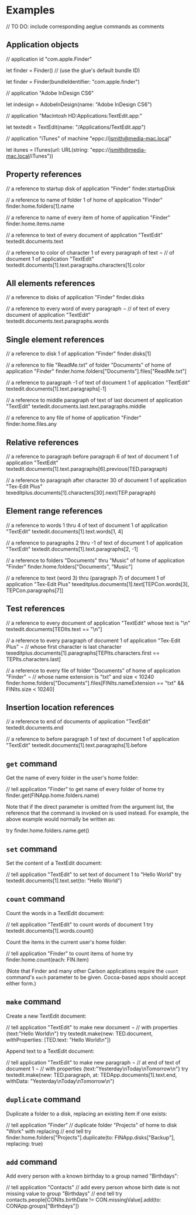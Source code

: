 # Examples

// TO DO: include corresponding aeglue commands as comments

## Application objects
    
  // application id "com.apple.Finder"

  let finder = Finder() // (use the glue's default bundle ID)

  let finder = Finder(bundleIdentifier: "com.apple.finder")

  // application "Adobe InDesign CS6"

  let indesign = AdobeInDesign(name: "Adobe InDesign CS6")

  // application "Macintosh HD:Applications:TextEdit.app:"

  let textedit = TextEdit(name: "/Applications/TextEdit.app")

  // application "iTunes" of machine "eppc://jsmith@media-mac.local"

  let itunes = ITunes(url: URL(string: "eppc://jsmith@media-mac.local/iTunes"))


## Property references

  // a reference to startup disk of application "Finder"
  finder.startupDisk

  // a reference to name of folder 1 of home of application "Finder"
  finder.home.folders[1].name

  // a reference to name of every item of home of application "Finder"
  finder.home.items.name

  // a reference to text of every document of application "TextEdit"
  textedit.documents.text

  // a reference to color of character 1 of every paragraph of text ¬
  //     of document 1 of application "TextEdit"
  textedit.documents[1].text.paragraphs.characters[1].color


## All elements references

  // a reference to disks of application "Finder"
  finder.disks

  // a reference to every word of every paragraph ¬
  //     of text of every document of application "TextEdit"
  textedit.documents.text.paragraphs.words


## Single element references

  // a reference to disk 1 of application "Finder"
  finder.disks[1]

  // a reference to file "ReadMe.txt" of folder "Documents" of home of application "Finder"
  finder.home.folders["Documents"].files["ReadMe.txt"]

  // a reference to paragraph -1 of text of document 1 of application "TextEdit"
  textedit.documents[1].text.paragraphs[-1]

  // a reference to middle paragraph of text of last document of application "TextEdit"
  textedit.documents.last.text.paragraphs.middle

  // a reference to any file of home of application "Finder"
  finder.home.files.any


## Relative references

  // a reference to paragraph before paragraph 6 of text of document 1 of application "TextEdit"
  textedit.documents[1].text.paragraphs[6].previous(TED.paragraph)

  // a reference to paragraph after character 30 of document 1 of application "Tex-Edit Plus"
  texeditplus.documents[1].characters[30].next(TEP.paragraph)


## Element range references

  // a reference to words 1 thru 4 of text of document 1 of application "TextEdit"
  textedit.documents[1].text.words[1, 4]


  // a reference to paragraphs 2 thru -1 of text of document 1 of application "TextEdit"
  textedit.documents[1].text.paragraphs[2, -1]

  // a reference to folders "Documents" thru "Music" of home of application "Finder"
  finder.home.folders["Documents", "Music"]

  // a reference to text (word 3) thru (paragraph 7) of document 1 of application "Tex-Edit Plus"
  texeditplus.documents[1].text[TEPCon.words[3], TEPCon.paragraphs[7]]


## Test references

  // a reference to every document of application "TextEdit" whose text is "\n"
  textedit.documents[TEDIts.text == "\n"]

  // a reference to every paragraph of document 1 of application "Tex-Edit Plus" ¬
  //      whose first character is last character
  texeditplus.documents[1].paragraphs[TEPIts.characters.first == TEPIts.characters.last]

  // a reference to every file of folder "Documents" of home of application "Finder" ¬
  //      whose name extension is "txt" and size < 10240
  finder.home.folders["Documents"].files[FINIts.nameExtension == "txt" && FINIts.size < 10240]


## Insertion location references

  // a reference to end of documents of application "TextEdit"
  textedit.documents.end

  // a reference to before paragraph 1 of text of document 1 of application "TextEdit"
  textedit.documents[1].text.paragraphs[1].before


## `get` command
Get the name of every folder in the user's home folder:

  // tell application "Finder" to get name of every folder of home
  try finder.get(FINApp.home.folders.name)

Note that if the direct parameter is omitted from the argument list, the reference that the command is invoked on is used instead. For example, the above example would normally be written as:

  try finder.home.folders.name.get()


## `set` command

Set the content of a TextEdit document:

  // tell application "TextEdit" to set text of document 1 to "Hello World"
  try textedit.documents[1].text.set(to: "Hello World")

## `count` command

Count the words in a TextEdit document:

  // tell application "TextEdit" to count words of document 1
  try textedit.documents[1].words.count()

Count the items in the current user's home folder:

  // tell application "Finder" to count items of home
  try finder.home.count(each: FIN.item)

(Note that Finder and many other Carbon applications require the `count` command's `each` parameter to be given. Cocoa-based apps should accept either form.)


## `make` command

Create a new TextEdit document:

  // tell application "TextEdit" to make new document ¬
  //     with properties {text:"Hello World\n"}
  try textedit.make(new: TED.document, withProperties: [TED.text: "Hello World\n"])

Append text to a TextEdit document:

  // tell application "TextEdit" to make new paragraph ¬
  //     at end of text of document 1 ¬
  //     with properties {text:"Yesterday\nToday\nTomorrow\n"}
  try textedit.make(new: TED.paragraph, 
                     at: TEDApp.documents[1].text.end,
               withData: "Yesterday\nToday\nTomorrow\n")


## `duplicate` command

Duplicate a folder to a disk, replacing an existing item if one exists:

  // tell application "Finder"
  //   duplicate folder "Projects" of home to disk "Work" with replacing
  // end tell
  try finder.home.folders["Projects"].duplicate(to: FINApp.disks["Backup"], replacing: true)


## `add` command

Add every person with a known birthday to a group named "Birthdays": 

  // tell application "Contacts"
  //   add every person whose birth date is not missing value to group "Birthdays"
  // end tell
  try contacts.people[CONIts.birthDate != CON.missingValue].add(to: CONApp.groups["Birthdays"])

